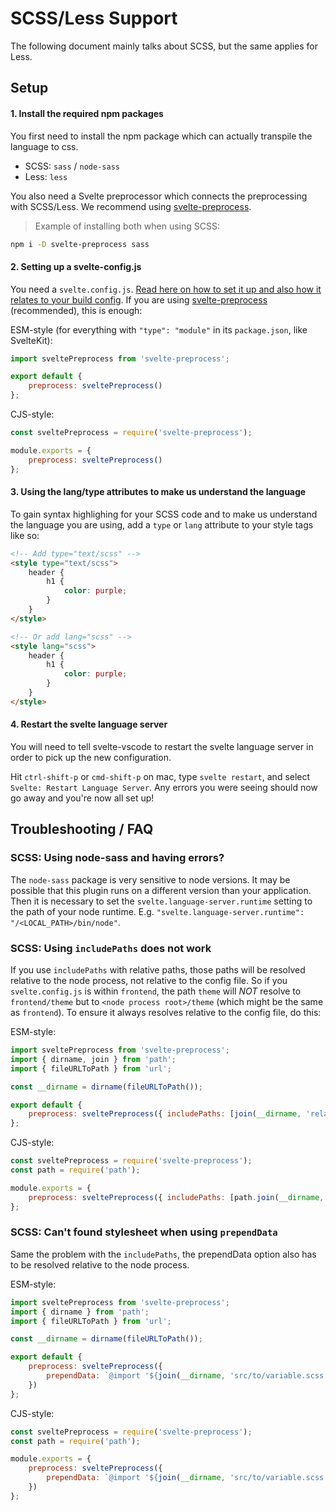 # SCSS/Less Support

The following document mainly talks about SCSS, but the same applies for Less.

## Setup

#### 1. Install the required npm packages

You first need to install the npm package which can actually transpile the language to css.

-   SCSS: `sass` / `node-sass`
-   Less: `less`

You also need a Svelte preprocessor which connects the preprocessing with SCSS/Less. We recommend using [svelte-preprocess](https://github.com/sveltejs/svelte-preprocess).

> Example of installing both when using SCSS:

```sh
npm i -D svelte-preprocess sass
```

#### 2. Setting up a svelte-config.js

You need a `svelte.config.js`. [Read here on how to set it up and also how it relates to your build config](./in-general.md). If you are using [svelte-preprocess](https://github.com/sveltejs/svelte-preprocess) (recommended), this is enough:

ESM-style (for everything with `"type": "module"` in its `package.json`, like SvelteKit):

```js
import sveltePreprocess from 'svelte-preprocess';

export default {
    preprocess: sveltePreprocess()
};
```

CJS-style:

```js
const sveltePreprocess = require('svelte-preprocess');

module.exports = {
    preprocess: sveltePreprocess()
};
```

#### 3. Using the lang/type attributes to make us understand the language

To gain syntax highlighing for your SCSS code and to make us understand the language you are using, add a `type` or `lang` attribute to your style tags like so:

```html
<!-- Add type="text/scss" -->
<style type="text/scss">
    header {
        h1 {
            color: purple;
        }
    }
</style>

<!-- Or add lang="scss" -->
<style lang="scss">
    header {
        h1 {
            color: purple;
        }
    }
</style>
```

#### 4. Restart the svelte language server

You will need to tell svelte-vscode to restart the svelte language server in order to pick up the new configuration.

Hit `ctrl-shift-p` or `cmd-shift-p` on mac, type `svelte restart`, and select `Svelte: Restart Language Server`. Any errors you were seeing should now go away and you're now all set up!

## Troubleshooting / FAQ

### SCSS: Using node-sass and having errors?

The `node-sass` package is very sensitive to node versions. It may be possible that this plugin runs on a different version than your application. Then it is necessary to set the `svelte.language-server.runtime` setting to the path of your node runtime. E.g. `"svelte.language-server.runtime": "/<LOCAL_PATH>/bin/node"`.

### SCSS: Using `includePaths` does not work

If you use `includePaths` with relative paths, those paths will be resolved relative to the node process, not relative to the config file. So if you `svelte.config.js` is within `frontend`, the path `theme` will _NOT_ resolve to `frontend/theme` but to `<node process root>/theme` (which might be the same as `frontend`). To ensure it always resolves relative to the config file, do this:

ESM-style:

```js
import sveltePreprocess from 'svelte-preprocess';
import { dirname, join } from 'path';
import { fileURLToPath } from 'url';

const __dirname = dirname(fileURLToPath());

export default {
    preprocess: sveltePreprocess({ includePaths: [join(__dirname, 'relative/path')] })
};
```

CJS-style:

```js
const sveltePreprocess = require('svelte-preprocess');
const path = require('path');

module.exports = {
    preprocess: sveltePreprocess({ includePaths: [path.join(__dirname, 'relative/path')] })
};
```

### SCSS: Can't found stylesheet when using `prependData`

Same the problem with the `includePaths`, the prependData option also has to be resolved relative to the node process.

ESM-style:

```js
import sveltePreprocess from 'svelte-preprocess';
import { dirname } from 'path';
import { fileURLToPath } from 'url';

const __dirname = dirname(fileURLToPath());

export default {
    preprocess: sveltePreprocess({
        prependData: `@import '${join(__dirname, 'src/to/variable.scss').replace(/\\/g, '/')}';`
    })
};
```

CJS-style:

```js
const sveltePreprocess = require('svelte-preprocess');
const path = require('path');

module.exports = {
    preprocess: sveltePreprocess({
        prependData: `@import '${join(__dirname, 'src/to/variable.scss').replace(/\\/g, '/')}';`
    })
};
```
